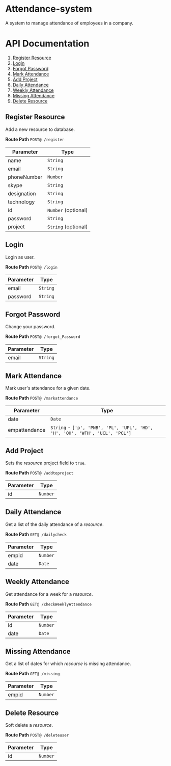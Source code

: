 # Attendance-system
A system to manage attendance of employees in a company.

# API Documentation

 1. [Register Resource](#Register-Resource)
 2. [Login](#Login)
 3. [Forgot Password](#Forgot-Password)
 4. [Mark Attendance](#Mark-Attendance)
 5. [Add Project](#Add-Project)
 6. [Daily Attendance](#Daily-Attendance)
 7. [Weekly Attendance](#Weekly-Attendance)
 8. [Missing Attendance](#Missing-Attendance)
 9. [Delete Resource](#Delete-Resource)

## Register Resource

Add a new resource to database.

**Route Path**
`POST@ /register`

|Parameter| Type |
|--|--|
| name | `String` |
| email |`String` |
| phoneNumber | `Number` |
|  skype | `String` |
| designation | `String` |
| technology | `String` |
| id | `Number` (optional) |
| password | `String` |
|project | `String` (optional) |

## Login

Login as user.

**Route Path**
`POST@ /login`

|Parameter| Type |
|--|--|
| email |`String` |
| password | `String` |

## Forgot Password

Change your password.

**Route Path**
`POST@ /forgot_Password`

|Parameter| Type |
|--|--|
| email |`String` |

## Mark Attendance

Mark user's attendance for a given date.

**Route Path**
`POST@ /markattendance`

|Parameter| Type |
|--|--|
| date | `Date` |
| empattendance | `String` - `['p', 'PNB', 'PL', 'UPL', 'HD', 'H', 'OH', 'WFH', 'UCL', 'PCL']` |

## Add Project

Sets the *resource* project field to `true`.

**Route Path**
`POST@ /addtoproject`

|Parameter| Type |
|--|--|
| id | `Number` |


## Daily Attendance

Get a list of the daily attendance of a *resource*.

**Route Path**
`GET@ /dailycheck`

|Parameter| Type |
|--|--|
| empid | `Number` |
| date | `Date` |

## Weekly Attendance

Get attendance for a week for  a *resource*.

**Route Path**
`GET@ /checkWeeklyAttendance`

|Parameter| Type |
|--|--|
| id | `Number` |
| date | `Date` |

## Missing Attendance

Get a list of dates for which *resource* is missing attendance.

**Route Path**
`GET@ /missing`

|Parameter| Type |
|--|--|
| empid | `Number` |

## Delete Resource

Soft delete a *resource*.

**Route Path**
`POST@ /deleteuser`

|Parameter| Type |
|--|--|
| id | `Number` |
